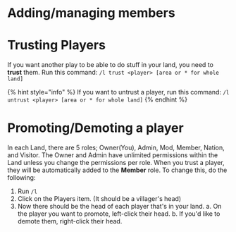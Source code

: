 # Adding/managing members

# Trusting Players
If you want another play to be able to do stuff in your land, you need to **trust** them. Run this command: `/l trust <player> [area or * for whole land]`
 
{% hint style="info" %}
If you want to untrust a player, run this command: `/l untrust <player> [area or * for whole land]`
{% endhint %}
 
# Promoting/Demoting a player
In each Land, there are 5 roles; Owner(You), Admin, Mod, Member, Nation, and Visitor.
The Owner and Admin have unlimited permissions within the Land unless you change the permissions per role.
When you trust a player, they will be automatically added to the **Member** role. To change this, do the following:
 
1. Run `/l`
2. Click on the Players item. (It should be a villager's head)
3. Now there should be the head of each player that's in your land.
  a. On the player you want to promote, left-click their head.
  b. If you'd like to demote them, right-click their head.
